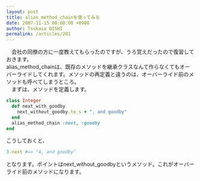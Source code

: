 ```yaml
---
layout: post
title: alias_method_chainを使ってみる
date: 2007-11-15 00:00:00 +0900
author: Tsukasa OISHI
permalink: /articles/281
---
```



　会社の同僚の方に一度教えてもらったのですが、うろ覚えだったので復習しておきます。  
 alias\_method\_chainは、既存のメソッドを継承クラスなんて作らなくてもオーバーライドしてくれます。メソッドの再定義と違うのは、オーバーライド前のメソッドも呼べてしまうところ。  
　まずは、メソッドを定義します。  

```ruby  
class Integer  
  def next_with_goodby  
    next_without_goodby.to_s + ", and goodby"  
  end  
  alias_method_chain :next, :goodby  
end  
```  

こうしておくと、  

```ruby  
3.next #=> "4, and goodby"  
```  

となります。ポイントはnext\_without\_goodbyというメソッド。これがオーバーライド前のメソッドになります。  

